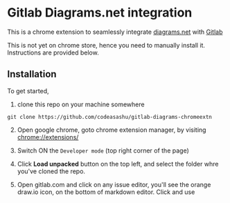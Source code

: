 # Gitlab Diagrams.net integration

This is a chrome extension to seamlessly integrate [diagrams.net](https://diagrams.net) with [Gitlab](https://gitlab.com)

This is not yet on chrome store, hence you need to manually install it. Instructions are provided below.

## Installation

To get started,

1. clone this repo on your machine somewhere

```
git clone https://github.com/codeasashu/gitlab-diagrams-chromeextn
```

2. Open google chrome, goto chrome extension manager, by visiting [chrome://extensions/](chrome://extensions/)


3. Switch ON the `Developer mode` (top right corner of the page)

4. Click **Load unpacked** button on the top left, and select the folder whre you've cloned the repo.

5. Open gitlab.com and click on any issue editor, you'll see the orange draw.io icon, on the bottom of markdown editor. Click and use
